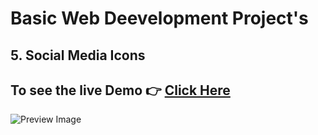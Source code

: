 # Basic Web Deevelopment Project's

## 5. Social Media Icons

## To see the live Demo 👉 [Click Here](https://sorcererchiragsingh.github.io/Web-Development-Projects/5-Social_Media_Icons)
![Preview Image](https://github.com/SorcererChiragsingh/Web-Development-Projects/blob/main/5-Social_Media_Icons/preview.png)
